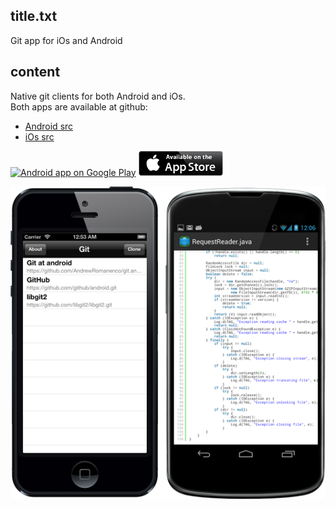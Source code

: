 ## title.txt ##
Git app for iOs and Android
##

## content ##

Native git clients for both Android and iOs.  
Both apps are available at github:


* [Android src](https://github.com/andrewromanenco/git.android)
* [iOs src](https://github.com/andrewromanenco/git.ios)

[![Android app on Google Play](https://developer.android.com/images/brand/en_app_rgb_wo_45.png)](https://play.google.com/store/apps/details?id=com.romanenco.gitt)
[![AppStore](/res/appstore.png)](https://itunes.apple.com/us/app/git/id670134910?ls=1&mt=8)

![GitApp](/res/read/gitapp-devices.png)